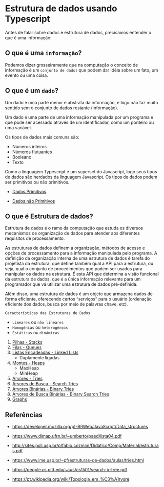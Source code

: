# Estrutura de dados usando Typescript

Antes de falar sobre dados e estrutura de dados, precisamos entender o que é uma informação:

## O que é uma `informação`?

Podemos dizer grosseiramente que na computação o conceito de informação é um `conjunto de dados` que podem dar idéia sobre um fato, um evento ou uma coisa.

## O que é um `dado`?

Um dado é uma parte menor e abstrata da informação, e logo não faz muito sentido sem o conjunto de dados restante (informação).

Um dado é uma parte de uma informação manipulada por um programa e que pode ser acessado através de um identificador, como um ponteiro ou uma variável.

Os tipos de dados mais comuns são:

- Números inteiros
- Números flutuantes
- Booleano
- Texto

Como a linguagem Typescript é um superset do Javascript, logo seus tipos de dados são herdados da linguagem Javascript. Os tipos de dados podem ser primitivos ou não primitivos.

- [Dados Primitivos](DadosPrimitivos.html)

- [Dados não Primitivos](DadosnaoPrimitivos.html)


## O que é Estrutura de dados?

Estrutura de dados é o ramo da computação que estuda os diversos mecanismos de organização de dados para atender aos diferentes requisitos de processamento.

As estruturas de dados definem a organização, métodos de acesso e opções de processamento para a informação manipulada pelo programa. A definição da organização interna de uma estrutura de dados é tarefa do projetista da estrutura, que define também qual a API para a estrutura, ou seja, qual o conjunto de procedimentos que podem ser usados para manipular os dados na estrutura. É esta API que determina a visão funcional da estrutura de dados, que é a única informação relevante para um programador que vá utilizar uma estrutura de dados pré-definida.

Além disso, uma estrutura de dados é um objeto que armazena dados de forma eficiente, oferecendo certos “serviços” para o usuário (ordenação eficiente dos dados, busca por meio de palavras chave, etc).


`Características das Estruturas de Dados`

- `Lineares` ou `não lineares`
- `Homogênias` ou `heterogêneas`
- `Estáticas` ou `dinâmicas`

1. [Pilhas - Stacks](Pilhas.html)
2. [Filas - Queues](Filas.html)
3. [Listas Encadeadas - Linked Lists](ListasEncadeadas.html)
    - Duplamente ligadas
5. [Montes - Heaps](ListasEncadeadas.html)
    - MaxHeap
    - MinHeap
6. [Árvores - Tries](Arvores.html)
7. [Árvores de Busca - Search Tries](ArvoredePrefixos.html)
8. [Árvores Binárias - Binary Tries](Arvores.html)
9. [Árvores de Busca Binárias - Binary Search Tries](Arvores.html)
10. [Graphs](ListasEncadeadas.html)


## Referências

- https://developer.mozilla.org/pt-BRWeb/JavaScript/Data_structures

- https://www.dimap.ufrn.br/~umberto/paed/lista04.pdf

- http://sites.poli.usp.br/p/fabio.cozman/Didatico/Comp/Material/estruturas.pdf

- https://www.ime.usp.br/~pf/estruturas-de-dados/aulas/tries.html

- https://people.cs.pitt.edu/~aus/cs1501/search-b-tree.pdf

- https://pt.wikipedia.org/wiki/Topologia_em_%C3%A1rvore